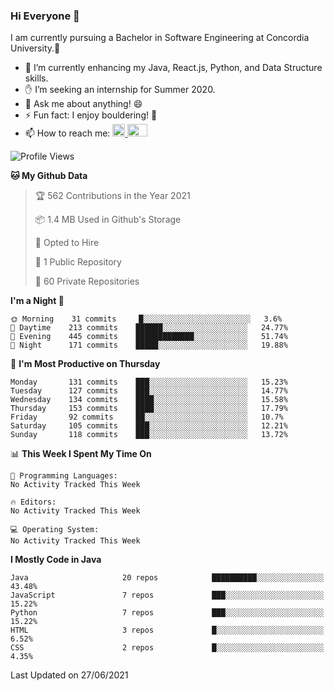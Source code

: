 ### Hi Everyone 👋
I am currently pursuing a Bachelor in Software Engineering at Concordia University.🏫

- 🌱 I’m currently enhancing my Java, React.js, Python, and Data Structure skills.
- ✋ I’m seeking an internship for Summer 2020.
- 💬 Ask me about anything! 😄
- ⚡ Fun fact: I enjoy bouldering! 🧗‍
- 📫 How to reach me: <a href="https://www.linkedin.com/in/siu-tong-ye/" target="_blank"> <img width="20px" width="32" src="https://cdn.jsdelivr.net/npm/simple-icons@v3/icons/linkedin.svg" /> </a> <a href="mailto:SiuTongYe@gmail.com" target="_blank"> <img height="20" width="32" src="https://cdn.jsdelivr.net/npm/simple-icons@v3/icons/gmail.svg" /> </a>

<!--START_SECTION:waka-->
![Profile Views](http://img.shields.io/badge/Profile%20Views-0-blue)

**🐱 My Github Data** 

> 🏆 562 Contributions in the Year 2021
 > 
> 📦 1.4 MB Used in Github's Storage 
 > 
> 💼 Opted to Hire
 > 
> 📜 1 Public Repository 
 > 
> 🔑 60 Private Repositories  
 > 
**I'm a Night 🦉** 

```text
🌞 Morning    31 commits     █░░░░░░░░░░░░░░░░░░░░░░░░   3.6% 
🌆 Daytime    213 commits    ██████░░░░░░░░░░░░░░░░░░░   24.77% 
🌃 Evening    445 commits    █████████████░░░░░░░░░░░░   51.74% 
🌙 Night      171 commits    █████░░░░░░░░░░░░░░░░░░░░   19.88%

```
📅 **I'm Most Productive on Thursday** 

```text
Monday       131 commits    ███░░░░░░░░░░░░░░░░░░░░░░   15.23% 
Tuesday      127 commits    ███░░░░░░░░░░░░░░░░░░░░░░   14.77% 
Wednesday    134 commits    ████░░░░░░░░░░░░░░░░░░░░░   15.58% 
Thursday     153 commits    ████░░░░░░░░░░░░░░░░░░░░░   17.79% 
Friday       92 commits     ██░░░░░░░░░░░░░░░░░░░░░░░   10.7% 
Saturday     105 commits    ███░░░░░░░░░░░░░░░░░░░░░░   12.21% 
Sunday       118 commits    ███░░░░░░░░░░░░░░░░░░░░░░   13.72%

```


📊 **This Week I Spent My Time On** 

```text
💬 Programming Languages: 
No Activity Tracked This Week

🔥 Editors: 
No Activity Tracked This Week

💻 Operating System: 
No Activity Tracked This Week

```

**I Mostly Code in Java** 

```text
Java                     20 repos            ██████████░░░░░░░░░░░░░░░   43.48% 
JavaScript               7 repos             ███░░░░░░░░░░░░░░░░░░░░░░   15.22% 
Python                   7 repos             ███░░░░░░░░░░░░░░░░░░░░░░   15.22% 
HTML                     3 repos             █░░░░░░░░░░░░░░░░░░░░░░░░   6.52% 
CSS                      2 repos             █░░░░░░░░░░░░░░░░░░░░░░░░   4.35%

```



 Last Updated on 27/06/2021
<!--END_SECTION:waka-->
